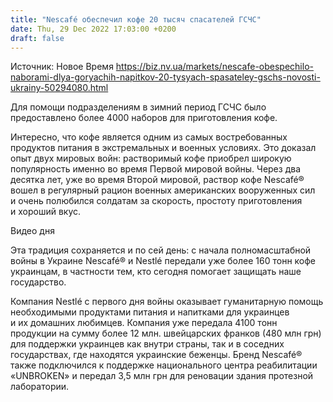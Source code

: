 ```yaml
---
title: "Nescafé обеспечил кофе 20 тысяч спасателей ГСЧС"
date: Thu, 29 Dec 2022 17:03:00 +0200
draft: false
---
```

Источник: Новое Время https://biz.nv.ua/markets/nescafe-obespechilo-naborami-dlya-goryachih-napitkov-20-tysyach-spasateley-gschs-novosti-ukrainy-50294080.html


Для помощи подразделениям в зимний период ГСЧС было предоставлено более 4000 наборов для приготовления кофе.

Интересно, что кофе является одним из самых востребованных продуктов питания в экстремальных и военных условиях. Это доказал опыт двух мировых войн: растворимый кофе приобрел широкую популярность именно во время Первой мировой войны. Через два десятка лет, уже во время Второй мировой, раствор кофе Nescafé® вошел в регулярный рацион военных американских вооруженных сил и очень полюбился солдатам за скорость, простоту приготовления и хороший вкус.

 Видео дня   

Эта традиция сохраняется и по сей день: с начала полномасштабной войны в Украине Nescafé® и Nestlé передали уже более 160 тонн кофе украинцам, в частности тем, кто сегодня помогает защищать наше государство.

Компания Nestlé с первого дня войны оказывает гуманитарную помощь необходимыми продуктами питания и напитками для украинцев и их домашних любимцев. Компания уже передала 4100 тонн продукции на сумму более 12 млн. швейцарских франков (480 млн грн) для поддержки украинцев как внутри страны, так и в соседних государствах, где находятся украинские беженцы. Бренд Nescafé® также подключился к поддержке национального центра реабилитации «UNBROKEN» и передал 3,5 млн грн для реновации здания протезной лаборатории.
